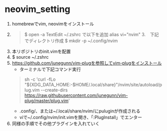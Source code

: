# neovim_setting

1. homebrewでvim, neovimをインストール
2. > $ open -a TextEdit ~/.zshrc
   で以下を追加
   > alias vi="nvim"
3.　下記でディレクトリ作成
   > $ mkdir -p ~/.config/nvim
4. 本リポジトリのinit.vimを配置
5. $ source ~/.zshrc
6. https://github.com/junegunn/vim-plugを参照してvim-plugをインストール
   * ターミナルで下記コマンド実行 
   > sh -c 'curl -fLo "${XDG_DATA_HOME:-$HOME/.local/share}"/nvim/site/autoload/plug.vim --create-dirs \
       https://raw.githubusercontent.com/junegunn/vim-plug/master/plug.vim'
   * .config/、または~/.local/share/nvim/にpuluginが作成される
   * viで~/.config/nvim/init.vimを開き、「:PlugInstall」でエンター
7. 同様の手順でその他プラグインを入れていく
     
